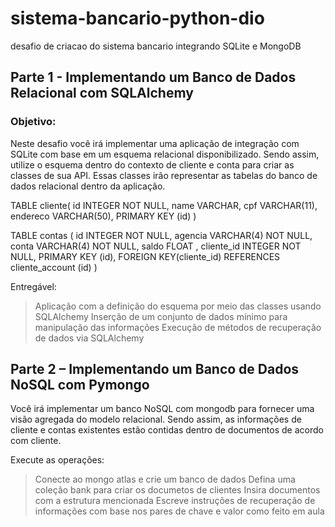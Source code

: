 # sistema-bancario-python-dio
desafio de criacao do sistema bancario integrando SQLite e MongoDB

## Parte 1 - Implementando um Banco de Dados Relacional com SQLAlchemy

### Objetivo:
Neste desafio você irá implementar uma aplicação de integração com SQLite com base em um esquema relacional disponibilizado. Sendo assim, utilize o esquema dentro do contexto de cliente e conta para criar as classes de sua API. Essas classes irão representar as tabelas do banco de dados relacional dentro da aplicação.

TABLE cliente(
	id INTEGER NOT NULL,
	name VARCHAR,
	cpf VARCHAR(11),
	endereco VARCHAR(50),
	PRIMARY KEY (id)
)

TABLE contas (
	id INTEGER NOT NULL,
	agencia VARCHAR(4) NOT NULL,
	conta VARCHAR(4) NOT NULL,
	saldo FLOAT ,
	cliente_id INTEGER NOT NULL,
	PRIMARY KEY (id),
	FOREIGN KEY(cliente_id) REFERENCES cliente_account (id)
)

Entregável:

> Aplicação com a definição do esquema por meio das classes usando SQLAlchemy
> Inserção de um conjunto de dados mínimo para manipulação das informações
> Execução de métodos de recuperação de dados via SQLAlchemy

## Parte 2 – Implementando um Banco de Dados NoSQL com Pymongo

Você irá implementar um banco NoSQL com mongodb para fornecer uma visão agregada do modelo relacional. Sendo assim, as informações de cliente e contas existentes estão contidas dentro de documentos de acordo com cliente.

Execute as operações:

> Conecte ao mongo atlas e crie um banco de dados
> Defina uma coleção bank para criar os documetos de clientes
> Insira documentos com a estrutura mencionada
> Escreve instruções de recuperação de informações com base nos pares de chave e valor como feito em aula
